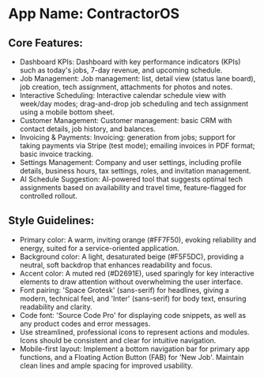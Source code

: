 # **App Name**: ContractorOS

## Core Features:

- Dashboard KPIs: Dashboard with key performance indicators (KPIs) such as today's jobs, 7-day revenue, and upcoming schedule.
- Job Management: Job management: list, detail view (status lane board), job creation, tech assignment, attachments for photos and notes.
- Interactive Scheduling: Interactive calendar schedule view with week/day modes; drag-and-drop job scheduling and tech assignment using a mobile bottom sheet.
- Customer Management: Customer management: basic CRM with contact details, job history, and balances.
- Invoicing & Payments: Invoicing: generation from jobs; support for taking payments via Stripe (test mode); emailing invoices in PDF format; basic invoice tracking.
- Settings Management: Company and user settings, including profile details, business hours, tax settings, roles, and invitation management.
- AI Schedule Suggestion: AI-powered tool that suggests optimal tech assignments based on availability and travel time, feature-flagged for controlled rollout.

## Style Guidelines:

- Primary color: A warm, inviting orange (#FF7F50), evoking reliability and energy, suited for a service-oriented application.
- Background color: A light, desaturated beige (#F5F5DC), providing a neutral, soft backdrop that enhances readability and focus.
- Accent color: A muted red (#D2691E), used sparingly for key interactive elements to draw attention without overwhelming the user interface.
- Font pairing: 'Space Grotesk' (sans-serif) for headlines, giving a modern, technical feel, and 'Inter' (sans-serif) for body text, ensuring readability and clarity.
- Code font: 'Source Code Pro' for displaying code snippets, as well as any product codes and error messages.
- Use streamlined, professional icons to represent actions and modules. Icons should be consistent and clear for intuitive navigation.
- Mobile-first layout: Implement a bottom navigation bar for primary app functions, and a Floating Action Button (FAB) for 'New Job'. Maintain clean lines and ample spacing for improved usability.